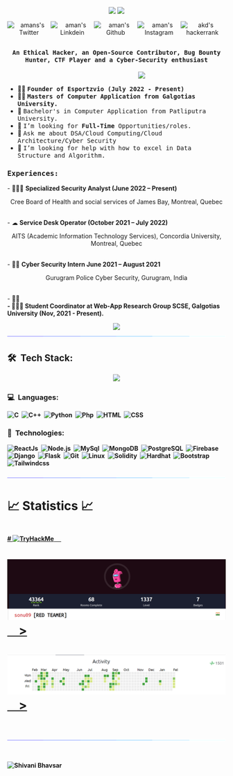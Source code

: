 <p align="center">
	<img src= "https://github.com/R0seSecurity/gitprofile/blob/main/assests/animation.gif">
	
<a href="https://holopin.io/@R0seSecurity">
    <img src="https://holopin.io/api/user/board?user=R0seSecurity" />
</a>
</p>

<p align="center">
<a href="https://twitter.com/R0seSecurity">
  <img align="left" alt="amans's Twitter" width="100px" src="https://img.shields.io/badge/Twitter-1DA1F2?style=for-the-badge&logo=Twitter&logoColor=white" />
</a>
<a href="https://www.linkedin.com/in/bhavsarshivani/">
  <img align="left" alt="aman's Linkdein" width="100px" src="https://img.shields.io/badge/Linkedin-0A66C2?style=for-the-badge&logo=Linkedin&logoColor=white" />
</a>
<a href="https://github.com/R0seSecurity">
  <img align="left" alt="aman's Github" width="100px" src="https://img.shields.io/badge/Github-181717?style=for-the-badge&logo=Github&logoColor=white" />
</a>
<a href="https://www.instagram.com/shivani9___/">
  <img align="left" alt="aman's Instagram" width="100px" src="https://img.shields.io/badge/Instagram-E4405F?style=for-the-badge&logo=instagram&logoColor=white" />
</a>
<a href="https://tryhackme.com/p/sonu09">
  <img align="left" alt="akd's hackerrank" width="100px" src="https://img.shields.io/badge/TryHackME-2EC866?style=for-the-badge&logo=HackerRank&logoColor=black" />
</a>
	
</p>
<br><br>

## <p align="center">
<h4 align="center"><samp>An Ethical Hacker, an Open-Source Contributor, Bug Bounty Hunter, CTF Player and a Cyber-Security enthusiast </samp></h4></p>

<div>
<img align="right" src="/assets/coder.gif" width="40%"/>
  <br>

- 🧑🏽 <samp><b>Founder of Esportzvio (July 2022 - Present)</b>
- 👨‍🎓 <samp><b>Masters of Computer Application from Galgotias University.</b>
- 🔭 <samp>Bachelor's in Computer Application from Patliputra University. 
- 💼 <samp>I’m looking for **Full-Time** Opportunities/roles.
- 💬 <samp>Ask me about DSA/Cloud Computing/Cloud Architecture/Cyber Security
- 🤔 <samp>I’m looking for help with how to excel in Data Structure and Algorithm.
</div>

<div>
<h3><b><samp>Experiences:</samp></b></h3>
- 👨🏾‍💻 <b>Specialized Security Analyst (June 2022 – Present) </b>
		<p align="center">Cree Board of Health and social services of James Bay, Montreal, Quebec </p><br>
- ☁  <b>Service Desk Operator (October 2021 – July 2022) </b>
		<p align="center">AITS (Academic Information Technology Services), Concordia University, Montreal, Quebec </p><br>
- 🕵🏻 <b>Cyber Security Intern June 2021 – August 2021 </b>
		<p align="center">Gurugram Police Cyber Security, Gurugram, India </p><br>
- ✍🏻 <b><b><br>
- 👨🏻‍💻 <b>Student Coordinator at Web-App Research Group SCSE, Galgotias University (Nov, 2021 - Present).<b><br>
</div>

<p align="center">
  <img src="/assests/snake.svg">             
  <img src="/assests/line.gif">             
</p>

## 🛠 &nbsp;Tech Stack:

<p align="center">
  <img src="/assests/tools.png">             
</p>

### 💻 &nbsp;Languages:

![C](https://img.shields.io/badge/-C-05122A?style=flat&logo=C&logoColor=00599C)&nbsp;
![C++](https://img.shields.io/badge/-C++-05122A?style=flat&logo=C%2B%2B&logoColor=00599C)&nbsp;
![Python](https://img.shields.io/badge/-Python-05122A?style=flat&logo=python)&nbsp;
![Php](https://img.shields.io/badge/-Php-05122A?style=flat&logo=php)&nbsp;
![HTML](https://img.shields.io/badge/-Html-05122A?style=flat&logo=html)&nbsp;
![CSS](https://img.shields.io/badge/-Css-05122A?style=flat&logo=css)&nbsp;

### 🚀 &nbsp;Technologies:

![ReactJs](https://img.shields.io/badge/-React-05122A?style=flat&logo=react)&nbsp;
![Node.js](https://img.shields.io/badge/-Node.js-05122A?style=flat&logo=node.js)&nbsp;
![MySql](https://img.shields.io/badge/-Mysql-05122A?style=flat&logo=mysql)&nbsp;
![MongoDB](https://img.shields.io/badge/-MongoDB-05122A?style=flat&logo=mongodb)&nbsp;
![PostgreSQL](https://img.shields.io/badge/-PostgreSQL-05122A?style=flat&logo=postgresql)&nbsp;
![Firebase](https://img.shields.io/badge/-Firebase-05122A?style=flat&logo=firebase)&nbsp;
![Django](https://img.shields.io/badge/-Django-05122A?style=flat&logo=django)&nbsp;
![Flask](https://img.shields.io/badge/-Flask-05122A?style=flat&logo=flask)&nbsp;
![Git](https://img.shields.io/badge/-Git-05122A?style=flat&logo=git)&nbsp;
![Linux](https://img.shields.io/badge/-Linux-05122A?style=flat&logo=linux)&nbsp;
![Solidity](https://img.shields.io/badge/-Solidity-05122A?style=flat&logo=solidity)&nbsp;
![Hardhat](https://img.shields.io/badge/-Hardhat-05122A?style=flat&logo=hardhat)&nbsp;
![Bootstrap](https://img.shields.io/badge/-Bootstrap-05122A?style=flat&logo=bootstrap)&nbsp;
![Tailwindcss](https://img.shields.io/badge/-Tailwindcss-05122A?style=flat&logo=tailwindcss)&nbsp;


<p  align="center">
<img src="/assests/line.gif">             
</p>

# 📈 Statistics 📈
# <p align="center">
<a href="https://tryhackme.com/p/sonu09">
# <img src="https://tryhackme-badges.s3.amazonaws.com/sonu09.png" alt="TryHackMe"> &nbsp;&nbsp;&nbsp;&nbsp;
</p>

# <p align="center">
#   <a href="https://tryhackme.com/p/sonu09">
#     <img src="/assests/Tryhackme_stats.png/" alt="TryHackMe"> &nbsp;&nbsp;&nbsp;&nbsp;>
#     <img src="/assests/Tryhackme_stats1.png/" alt="TryHackMe"> &nbsp;&nbsp;&nbsp;&nbsp;>
# </a>
# </p>	
# <p  align="center">
# <img src="/assests/line.gif">             
# </p>




![Shivani Bhavsar](/assets/footer.svg)
